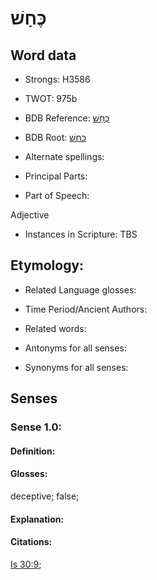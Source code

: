 # כֶּחָשׁ

<!-- Status: S2="NeedsEdits" -->
<!-- Lexica used for edits:   -->

## Word data

* Strongs: H3586

* TWOT: 975b

* BDB Reference: [כֶּחָשׁ](rc://en/bdb/dict/k.bf.ac)

* BDB Root: [כחשׁ](rc://en/bdb/dict/k.bf.aa)

* Alternate spellings:

* Principal Parts:

* Part of Speech:

Adjective

* Instances in Scripture: TBS

## Etymology:

* Related Language glosses:

* Time Period/Ancient Authors:

* Related words:

* Antonyms for all senses:

* Synonyms for all senses:

## Senses

### Sense 1.0:

#### Definition:

#### Glosses:

deceptive; false; 

#### Explanation:

#### Citations:

[Is 30:9](rc://he/uhb/book/isa/30/9); 

